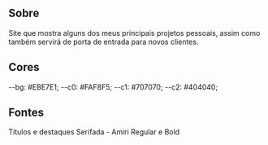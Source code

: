 ## Sobre

Site que mostra alguns dos meus principais projetos pessoais, assim como também servirá de porta de entrada para novos clientes.

## Cores

--bg: #EBE7E1;
--c0: #FAF8F5;
--c1: #707070;
--c2: #404040;

## Fontes

Títulos e destaques
Serifada - Amiri
Regular e Bold
